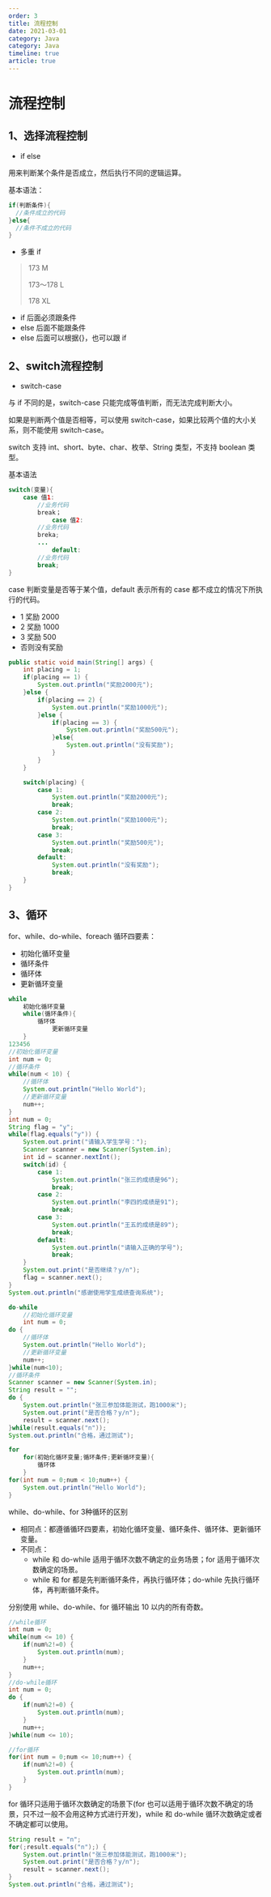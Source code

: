 ```yaml
---
order: 3
title: 流程控制
date: 2021-03-01
category: Java
category: Java
timeline: true
article: true
---
```


# 流程控制

## 1、选择流程控制

- if else

用来判断某个条件是否成立，然后执行不同的逻辑运算。

基本语法：

```java
if(判断条件){
  //条件成立的代码
}else{
  //条件不成立的代码
}
```

- 多重 if

> 173 M
>
> 173～178 L
>
> 178 XL

- if 后面必须跟条件
- else 后面不能跟条件
- else 后面可以根据{}，也可以跟 if

## 2、switch流程控制

- switch-case

与 if 不同的是，switch-case 只能完成等值判断，而无法完成判断大小。

如果是判断两个值是否相等，可以使用 switch-case，如果比较两个值的大小关系，则不能使用 switch-case。

switch 支持 int、short、byte、char、枚举、String 类型，不支持 boolean 类型。

基本语法

```java
switch(变量){
    case 值1:
        //业务代码
        break；
            case 值2:
        //业务代码
        breka;
        ...
            default:
        //业务代码
        break;
}
```

case 判断变量是否等于某个值，default 表示所有的 case 都不成立的情况下所执行的代码。

- 1 奖励 2000
- 2 奖励 1000
- 3 奖励 500
- 否则没有奖励

```java
public static void main(String[] args) {
    int placing = 1;
    if(placing == 1) {
        System.out.println("奖励2000元");
    }else {
        if(placing == 2) {
            System.out.println("奖励1000元");
        }else {
            if(placing == 3) {
                System.out.println("奖励500元");
            }else{
                System.out.println("没有奖励");
            }
        }
    }

    switch(placing) {
        case 1:
            System.out.println("奖励2000元");
            break;
        case 2:
            System.out.println("奖励1000元");
            break;
        case 3:
            System.out.println("奖励500元");
            break;
        default:
            System.out.println("没有奖励");
            break;
    }
}
```

## 3、循环

for、while、do-while、foreach
循环四要素：

- 初始化循环变量
- 循环条件
- 循环体
- 更新循环变量

```java
while
    初始化循环变量
    while(循环条件){
        循环体
            更新循环变量
    }
123456
//初始化循环变量
int num = 0;
//循环条件
while(num < 10) {
    //循环体
    System.out.println("Hello World");
    //更新循环变量
    num++;
}
int num = 0;
String flag = "y";
while(flag.equals("y")) {
    System.out.print("请输入学生学号：");
    Scanner scanner = new Scanner(System.in);
    int id = scanner.nextInt();
    switch(id) {
        case 1:
            System.out.println("张三的成绩是96");
            break;
        case 2:
            System.out.println("李四的成绩是91");
            break;
        case 3:
            System.out.println("王五的成绩是89");
            break;
        default:
            System.out.println("请输入正确的学号");
            break;
    }
    System.out.print("是否继续？y/n");
    flag = scanner.next();
}
System.out.println("感谢使用学生成绩查询系统");

do-while
    //初始化循环变量
    int num = 0;
do {
    //循环体
    System.out.println("Hello World");
    //更新循环变量
    num++;
}while(num<10);
//循环条件
Scanner scanner = new Scanner(System.in);
String result = "";
do {
    System.out.println("张三参加体能测试，跑1000米");
    System.out.print("是否合格？y/n");
    result = scanner.next();
}while(result.equals("n"));
System.out.println("合格，通过测试");

for
    for(初始化循环变量;循环条件;更新循环变量){
        循环体
    }
for(int num = 0;num < 10;num++) {
    System.out.println("Hello World");
}
```

while、do-while、for 3种循环的区别

- 相同点：都遵循循环四要素，初始化循环变量、循环条件、循环体、更新循环变量。
- 不同点：
    - while 和 do-while 适用于循环次数不确定的业务场景；for 适用于循环次数确定的场景。
    - while 和 for 都是先判断循环条件，再执行循环体；do-while 先执行循环体，再判断循环条件。

分别使用 while、do-while、for 循环输出 10 以内的所有奇数。

```java
//while循环
int num = 0;
while(num <= 10) {
    if(num%2!=0) {
        System.out.println(num);
    }
    num++;
}
//do-while循环
int num = 0;
do {
    if(num%2!=0) {
        System.out.println(num);
    }
    num++;
}while(num <= 10);

//for循环
for(int num = 0;num <= 10;num++) {
    if(num%2!=0) {
        System.out.println(num);
    }
}
```

for 循环只适用于循环次数确定的场景下(for 也可以适用于循环次数不确定的场景，只不过一般不会用这种方式进行开发)，while 和 do-while 循环次数确定或者不确定都可以使用。

```java
String result = "n";
for(;result.equals("n");) {
    System.out.println("张三参加体能测试，跑1000米");
    System.out.print("是否合格？y/n");
    result = scanner.next();
}
System.out.println("合格，通过测试");
```